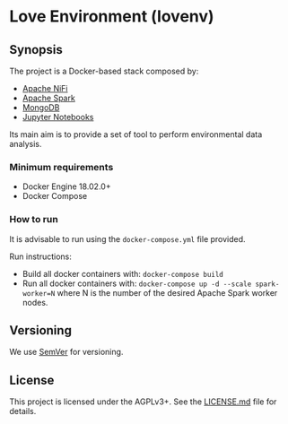# Love Environment (lovenv)

## Synopsis
The project is a Docker-based stack composed by:
* [Apache NiFi](https://nifi.apache.org/)
* [Apache Spark](https://spark.apache.org/)
* [MongoDB](https://www.mongodb.com/)
* [Jupyter Notebooks](https://jupyter.org/)

Its main aim is to provide a set of tool to perform environmental data analysis.

### Minimum requirements
* Docker Engine 18.02.0+
* Docker Compose

### How to run
It is advisable to run using the `docker-compose.yml` file provided.

Run instructions:

* Build all docker containers with: `docker-compose build`
* Run all docker containers with: `docker-compose up -d --scale spark-worker=N` where N is the number of the desired Apache Spark worker nodes.

## Versioning
We use [SemVer](http://semver.org/) for versioning.

## License
This project is licensed under the AGPLv3+. See the [LICENSE.md](LICENSE.md) file for details.
